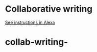 # Collaborative writing

[See instructions in Alexa](https://alexa.bitmaker.co/cohorts/67/assignments/2021/latest)
# collab-writing-
